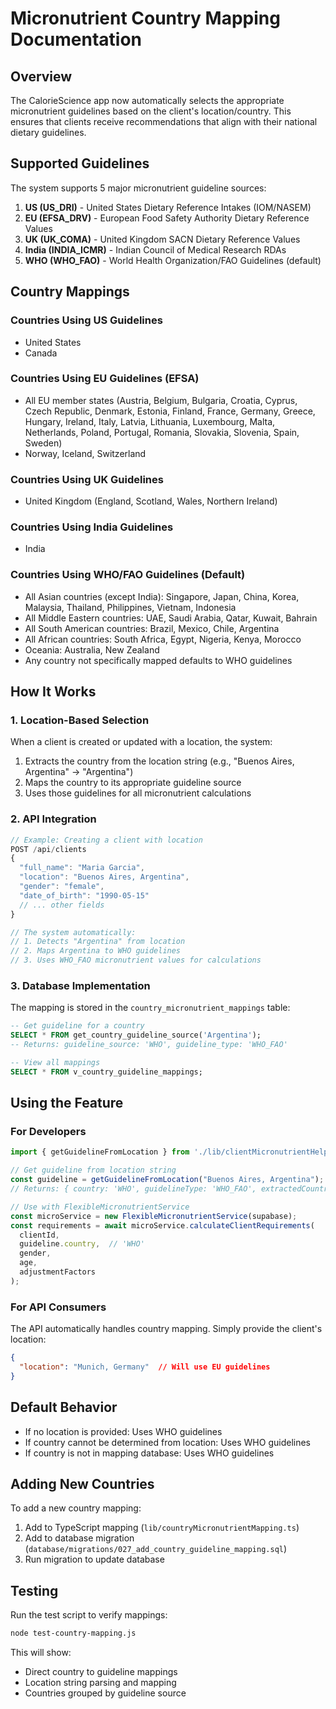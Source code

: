 # Micronutrient Country Mapping Documentation

## Overview

The CalorieScience app now automatically selects the appropriate micronutrient guidelines based on the client's location/country. This ensures that clients receive recommendations that align with their national dietary guidelines.

## Supported Guidelines

The system supports 5 major micronutrient guideline sources:

1. **US (US_DRI)** - United States Dietary Reference Intakes (IOM/NASEM)
2. **EU (EFSA_DRV)** - European Food Safety Authority Dietary Reference Values
3. **UK (UK_COMA)** - United Kingdom SACN Dietary Reference Values
4. **India (INDIA_ICMR)** - Indian Council of Medical Research RDAs
5. **WHO (WHO_FAO)** - World Health Organization/FAO Guidelines (default)

## Country Mappings

### Countries Using US Guidelines
- United States
- Canada

### Countries Using EU Guidelines (EFSA)
- All EU member states (Austria, Belgium, Bulgaria, Croatia, Cyprus, Czech Republic, Denmark, Estonia, Finland, France, Germany, Greece, Hungary, Ireland, Italy, Latvia, Lithuania, Luxembourg, Malta, Netherlands, Poland, Portugal, Romania, Slovakia, Slovenia, Spain, Sweden)
- Norway, Iceland, Switzerland

### Countries Using UK Guidelines
- United Kingdom (England, Scotland, Wales, Northern Ireland)

### Countries Using India Guidelines
- India

### Countries Using WHO/FAO Guidelines (Default)
- All Asian countries (except India): Singapore, Japan, China, Korea, Malaysia, Thailand, Philippines, Vietnam, Indonesia
- All Middle Eastern countries: UAE, Saudi Arabia, Qatar, Kuwait, Bahrain
- All South American countries: Brazil, Mexico, Chile, Argentina
- All African countries: South Africa, Egypt, Nigeria, Kenya, Morocco
- Oceania: Australia, New Zealand
- Any country not specifically mapped defaults to WHO guidelines

## How It Works

### 1. Location-Based Selection

When a client is created or updated with a location, the system:
1. Extracts the country from the location string (e.g., "Buenos Aires, Argentina" → "Argentina")
2. Maps the country to its appropriate guideline source
3. Uses those guidelines for all micronutrient calculations

### 2. API Integration

```javascript
// Example: Creating a client with location
POST /api/clients
{
  "full_name": "Maria Garcia",
  "location": "Buenos Aires, Argentina",
  "gender": "female",
  "date_of_birth": "1990-05-15"
  // ... other fields
}

// The system automatically:
// 1. Detects "Argentina" from location
// 2. Maps Argentina to WHO guidelines
// 3. Uses WHO_FAO micronutrient values for calculations
```

### 3. Database Implementation

The mapping is stored in the `country_micronutrient_mappings` table:

```sql
-- Get guideline for a country
SELECT * FROM get_country_guideline_source('Argentina');
-- Returns: guideline_source: 'WHO', guideline_type: 'WHO_FAO'

-- View all mappings
SELECT * FROM v_country_guideline_mappings;
```

## Using the Feature

### For Developers

```typescript
import { getGuidelineFromLocation } from './lib/clientMicronutrientHelpers';

// Get guideline from location string
const guideline = getGuidelineFromLocation("Buenos Aires, Argentina");
// Returns: { country: 'WHO', guidelineType: 'WHO_FAO', extractedCountry: 'Argentina' }

// Use with FlexibleMicronutrientService
const microService = new FlexibleMicronutrientService(supabase);
const requirements = await microService.calculateClientRequirements(
  clientId,
  guideline.country,  // 'WHO'
  gender,
  age,
  adjustmentFactors
);
```

### For API Consumers

The API automatically handles country mapping. Simply provide the client's location:

```json
{
  "location": "Munich, Germany"  // Will use EU guidelines
}
```

## Default Behavior

- If no location is provided: Uses WHO guidelines
- If country cannot be determined from location: Uses WHO guidelines
- If country is not in mapping database: Uses WHO guidelines

## Adding New Countries

To add a new country mapping:

1. Add to TypeScript mapping (`lib/countryMicronutrientMapping.ts`)
2. Add to database migration (`database/migrations/027_add_country_guideline_mapping.sql`)
3. Run migration to update database

## Testing

Run the test script to verify mappings:

```bash
node test-country-mapping.js
```

This will show:
- Direct country to guideline mappings
- Location string parsing and mapping
- Countries grouped by guideline source
